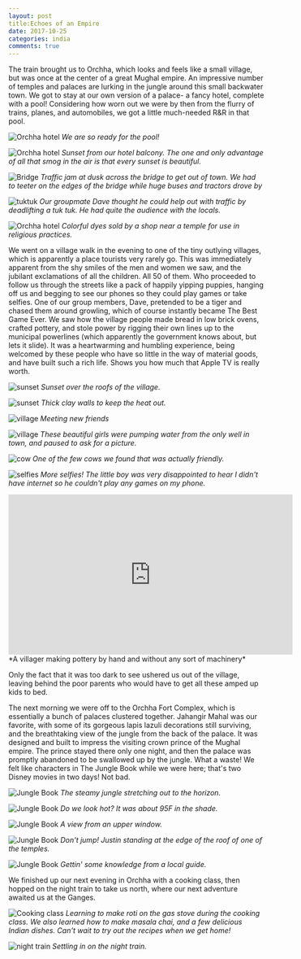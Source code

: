 ```yaml
---
layout: post
title:Echoes of an Empire
date: 2017-10-25
categories: india
comments: true
---
```


The train brought us to Orchha, which looks and feels like a small village, but was once at the center of a great Mughal empire.  An impressive number of temples and palaces are lurking in the jungle around this small backwater town. We got to stay at our own version of a palace- a fancy hotel, complete with a pool!  Considering how worn out we were by then from the flurry of trains, planes, and automobiles, we got a little much-needed R&R in that pool.

![Orchha hotel](/images/thumbs/india/IMG_20171004_153621.jpg)
*We are so ready for the pool!*

![Orchha hotel](/images/thumbs/india/IMG_20171004_172526.jpg)
*Sunset from our hotel balcony. The one and only advantage of all that smog in the air is that every sunset is beautiful.*

![Bridge](/images/thumbs/india/IMG_20171004_174557.jpg)
*Traffic jam at dusk across the bridge to get out of town. We had to teeter on the edges of the bridge while huge buses and tractors drove by*

![tuktuk](/images/thumbs/india/IMG_20171005_144227.jpg)
*Our groupmate Dave thought he could help out with traffic by deadlifting a tuk tuk. He had quite the audience with the locals.*

![Orchha hotel](/images/thumbs/india/IMG_20171005_114106.jpg)
*Colorful dyes sold by a shop near a temple for use in religious practices.*

We went on a village walk in the evening to one of the tiny outlying villages, which is apparently a place tourists very rarely go.  This was immediately apparent from the shy smiles of the men and women we saw, and the jubilant exclamations of all the children.  All 50 of them.  Who proceeded to follow us through the streets like a pack of happily yipping puppies, hanging off us and begging to see our phones so they could play games or take selfies.  One of our group members, Dave, pretended to be a tiger and chased them around growling, which of course instantly became The Best Game Ever.  We saw how the village people made bread in low brick ovens, crafted pottery, and stole power by rigging their own lines up to the municipal powerlines (which apparently the government knows about, but lets it slide).  It was a heartwarming and humbling experience, being welcomed by these people who have so little in the way of material goods, and have built such a rich life.  Shows you how much that Apple TV is really worth.

![sunset](/images/thumbs/india/IMG_20171005_173759.jpg)
*Sunset over the roofs of the village.*

![sunset](/images/thumbs/india/IMG_20171005_172831.jpg)
*Thick clay walls to keep the heat out.*

![village](/images/thumbs/india/IMG_20171005_174016.jpg)
*Meeting new friends*

![village](/images/thumbs/india/IMG_20171005_172325.jpg)
*These beautiful girls were pumping water from the only well in town, and paused to ask for a picture.*

![cow](/images/thumbs/india/IMG_20171005_171828.jpg)
*One of the few cows we found that was actually friendly.*

![selfies](/images/thumbs/india/20171005_175836.jpg)
*More selfies!  The little boy was very disappointed to hear I didn't have internet so he couldn't play any games on my phone.*

<iframe width="560" height="315" src="https://www.youtube.com/embed/mH9A7_znUeE" frameborder="0" gesture="media" allowfullscreen></iframe>
*A villager making pottery by hand and without any sort of machinery*

Only the fact that it was too dark to see ushered us out of the village, leaving behind the poor parents who would have to get all these amped up kids to bed.

The next morning we were off to the Orchha Fort Complex, which is essentially a bunch of palaces clustered together.  Jahangir Mahal was our favorite, with some of its gorgeous lapis lazuli decorations still surviving, and the breathtaking view of the jungle from the back of the palace.  It was designed and built to impress the visiting crown prince of the Mughal empire.  The prince stayed there only one night, and then the palace was promptly abandoned to be swallowed up by the jungle.  What a waste!  We felt like characters in The Jungle Book while we were here; that's two Disney movies in two days!  Not bad.

![Jungle Book](/images/thumbs/india/IMG_20171005_092515.jpg)
*The steamy jungle stretching out to the horizon.*

![Jungle Book](/images/thumbs/india/IMG_20171005_094047.jpg)
*Do we look hot?  It was about 95F in the shade.*

![Jungle Book](/images/thumbs/india/IMG_20171005_094333.jpg)
*A view from an upper window.*

![Jungle Book](/images/thumbs/india/IMG_20171005_112705.jpg)
*Don't jump!  Justin standing at the edge of the roof of one of the temples.*

![Jungle Book](/images/thumbs/india/IMG_20171005_094849.jpg)
*Gettin' some knowledge from a local guide.*

We finished up our next evening in Orchha with a cooking class, then hopped on the night train to take us north, where our next adventure awaited us at the Ganges.

![Cooking class](/images/thumbs/india/IMG_20171006_191537.jpg)
*Learning to make roti on the gas stove during the cooking class.  We also learned how to make masala chai, and a few delicious Indian dishes.  Can't wait to try out the recipes when we get home!*

![night train](/images/thumbs/india/IMG_20171006_231716.jpg)
*Settling in on the night train.*